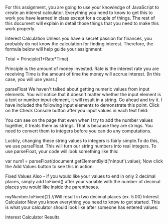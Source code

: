 For this assignment, you are going to use your knowledge of JavaScript to create an interest calculator. Everything you need to know to get this to work you have learned in class except for a couple of things. The rest of this document will explain in detail those things that you need to make this work properly.

Interest Calculation
Unless you have a secret passion for finances, you probably do not know the calculation for finding interest. Therefore, the formula below will help guide your assignment:

Total = Principle(1+Rate\*Time)

Principle is the amount of money invested.
Rate is the interest rate you are receiving
Time is the amount of time the money will accrue interest. (In this case, you will use years.)

parseFloat
We haven't talked about getting numeric values from input elements. You will notice that it doesn't matter whether the input element is a text or number input element, it will result in a string. Go ahead and try it. I have included the following input elements to demonstrate this point. Click on the Check Console button after you input values in each text field:

You can see on the page that even when I try to add the number values together, it treats them as strings. That is because they are strings. You need to convert them to integers before you can do any computations.

Luckily, changing these string values to integers is fairly simple.To do this, we use parseFloat. This will turn our string numbers into real integers. To use parseFloat, your code will look something like this:

var num1 = parseFloat(document.getElementById('nInput').value);
Now click the Add Values button to see this in action.

Fixed Values
Also - if you would like your values to end in only 2 decimal places, simply add toFixed() after your variable with the number of decimal places you would like inside the parentheses.

myNumber.toFixed(2) //Will result in two decimal places (ex. 5.00)
Interest Calculator
Now you know everything you need to know to get started. This is what your calculator should look like after someone has entered values:

Interest Calculator Results
